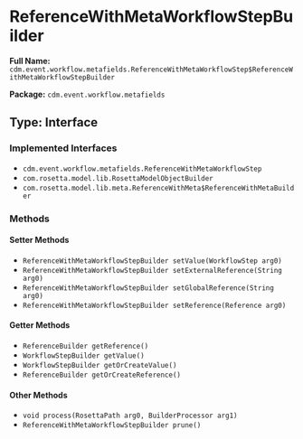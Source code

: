 # ReferenceWithMetaWorkflowStepBuilder

**Full Name:** `cdm.event.workflow.metafields.ReferenceWithMetaWorkflowStep$ReferenceWithMetaWorkflowStepBuilder`

**Package:** `cdm.event.workflow.metafields`

## Type: Interface

### Implemented Interfaces

- `cdm.event.workflow.metafields.ReferenceWithMetaWorkflowStep`
- `com.rosetta.model.lib.RosettaModelObjectBuilder`
- `com.rosetta.model.lib.meta.ReferenceWithMeta$ReferenceWithMetaBuilder`

### Methods

#### Setter Methods

- `ReferenceWithMetaWorkflowStepBuilder setValue(WorkflowStep arg0)`
- `ReferenceWithMetaWorkflowStepBuilder setExternalReference(String arg0)`
- `ReferenceWithMetaWorkflowStepBuilder setGlobalReference(String arg0)`
- `ReferenceWithMetaWorkflowStepBuilder setReference(Reference arg0)`

#### Getter Methods

- `ReferenceBuilder getReference()`
- `WorkflowStepBuilder getValue()`
- `WorkflowStepBuilder getOrCreateValue()`
- `ReferenceBuilder getOrCreateReference()`

#### Other Methods

- `void process(RosettaPath arg0, BuilderProcessor arg1)`
- `ReferenceWithMetaWorkflowStepBuilder prune()`

